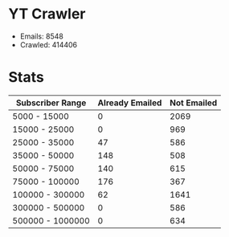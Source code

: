 # YT Crawler
- Emails: 8548
- Crawled: 414406

# Stats
| Subscriber Range  | Already Emailed | Not Emailed |
|-------|-------|-------|
| 5000 - 15000 | 0 | 2069 |
| 15000 - 25000 | 0 | 969 |
| 25000 - 35000 | 47 | 586 |
| 35000 - 50000 | 148 | 508 |
| 50000 - 75000 | 140 | 615 |
| 75000 - 100000 | 176 | 367 |
| 100000 - 300000 | 62 | 1641 |
| 300000 - 500000 | 0 | 586 |
| 500000 - 1000000 | 0 | 634 |
